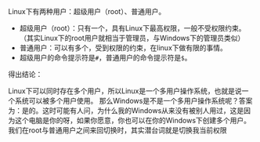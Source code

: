Linux下有两种用户：超级用户（root）、普通用户。

- 超级用户（root）：只有一个，具有Linux下最高权限，一般不受权限约束。（其实Linux下的root用户就相当于管理员，与Windows下的管理员类似）
- 普通用户：可以有多个，受到权限的约束，在linux下做有限的事情。
- 超级用户的命令提示符是`#`，普通用户的命令提示符是`$`。



得出结论：

Linux下可以同时存在多个用户，所以Linux是一个多用户操作系统，也就是说一个系统可以被多个用户使用。
那么Windows是不是一个多用户操作系统呢？答案为：是的。这时可能有人问，为什么我的Windows从来没有被别人用过，这是因为这个电脑是你的呀，如果你愿意，你也可以在你的Windows下创建多个用户。
我们在root与普通用户之间来回切换时，其实潜台词就是切换我当前权限

